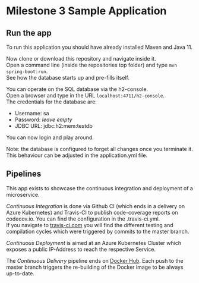 # Milestone 3 Sample Application

## Run the app

To run this application you should have already installed Maven and Java 11.

Now clone or download this repository and navigate inside it.  
Open a command line (inside the repositories top folder) and type `mvn spring-boot:run`.  
See how the database starts up and pre-fills itself.

You can operate on the SQL database via the h2-console.  
Open a browser and type in the URL `localhost:4711/h2-console`.  
The credentials for the database are:
- Username: sa
- Password: *leave empty*
- JDBC URL: jdbc:h2:mem:testdb

You can now login and play around.

Note: the database is configured to forget all changes once you terminate it. This behaviour can be adjusted in the application.yml file.

## Pipelines

This app exists to showcase the continuous integration and deployment of a microservice.

*Continuous Integration* is done via Github CI (which ends in a delivery on Azure Kubernetes) and Travis-CI to publish code-coverage reports on codecov.io. You can find the configuration in the .travis-ci.yml.  
If you navigate to [travis-ci.com](https://travis-ci.com/anwesys-tutors/milestone-3-demo) you will find the different testing and compilation cycles which were triggered by commits to the master branch.

*Continuous Deployment* is aimed at an Azure Kubernetes Cluster which exposes a public IP-Address to reach the respective Service.

The *Continuous Delivery* pipeline ends on [Docker Hub](hub.docker.com/jblossey/milestone-3-sample). Each push to the master branch triggers the re-building of the Docker image to be always up-to-date.
